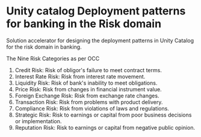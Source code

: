 # Unity catalog Deployment patterns for banking in the Risk domain
Solution accelerator for designing the deployment patterns in Unity Catalog for the risk domain in banking.


The Nine Risk Categories as per OCC

1. Credit Risk: Risk of obligor's failure to meet contract terms.
2. Interest Rate Risk: Risk from interest rate movement.
3. Liquidity Risk: Risk of bank's inability to meet obligations.
4. Price Risk: Risk from changes in financial instrument value.
5. Foreign Exchange Risk: Risk from exchange rate changes.
6. Transaction Risk: Risk from problems with product delivery.
7. Compliance Risk: Risk from violations of laws and regulations.
8. Strategic Risk: Risk to earnings or capital from poor business decisions or implementation.
9. Reputation Risk: Risk to earnings or capital from negative public opinion.
